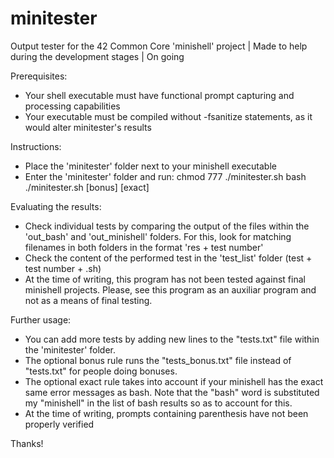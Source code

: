 # minitester
Output tester for the 42 Common Core 'minishell' project | Made to help during the development stages | On going

Prerequisites:
- Your shell executable must have functional prompt capturing and processing capabilities
- Your executable must be compiled without -fsanitize statements, as it would alter minitester's results


Instructions:
- Place the 'minitester' folder next to your minishell executable
- Enter the 'minitester' folder and run:
chmod 777 ./minitester.sh
bash ./minitester.sh [bonus] [exact]


Evaluating the results:
- Check individual tests by comparing the output of the files within the 'out_bash' and 'out_minishell' folders.
For this, look for matching filenames in both folders in the format 'res + test number'
- Check the content of the performed test in the 'test_list' folder (test + test number + .sh)
- At the time of writing, this program has not been tested against final minishell projects.
Please, see this program as an auxiliar program and not as a means of final testing.


Further usage:
- You can add more tests by adding new lines to the "tests.txt" file within the 'minitester' folder.
- The optional bonus rule runs the "tests_bonus.txt" file instead of "tests.txt" for people doing bonuses.
- The optional exact rule takes into account if your minishell has the exact same error messages as bash.
  Note that the "bash" word is substituted my "minishell" in the list of bash results so as to account for this.
- At the time of writing, prompts containing parenthesis have not been properly verified


Thanks!
